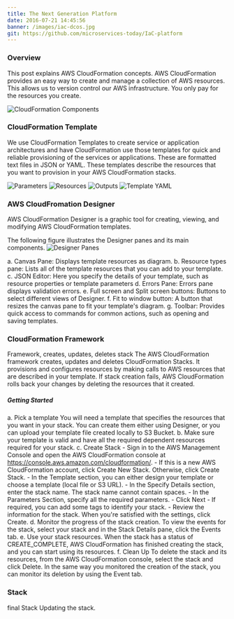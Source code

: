 ```yaml
---
title: The Next Generation Platform
date: 2016-07-21 14:45:56
banner: /images/iac-dcos.jpg
git: https://github.com/microservices-today/IaC-platform
---
```

### Overview
This post explains AWS CloudFormation concepts. 
AWS CloudFormation provides an easy way to create and manage a collection of AWS resources. This allows us to version control our AWS infrastructure. You only pay for the resources you create.

![CloudFormation Components](/images/cloudformation/CloudFormation_Components.png)

### CloudFormation Template

We use CloudFormation Templates to create service or application architectures and have CloudFormation use those templates for quick and reliable provisioning of the services or applications.
These are formatted text files in JSON or YAML. These templates describe the resources that you want to provision in your AWS CloudFormation stacks. 

![Parameters](/images/cloudformation/Template1.png)
![Resources](/images/cloudformation/Template2.png)
![Outputs](/images/cloudformation/Template3.png)
![Template YAML](/images/cloudformation/Template_YAML.png)

### AWS CloudFromation Designer

AWS CloudFormation Designer is a graphic tool for creating, viewing, and modifying AWS CloudFormation templates.

The following figure illustrates the Designer panes and its main components.
![Designer Panes](/images/cloudformation/Designer.png)

 a. Canvas Pane: Displays template resources as diagram.
 b. Resource types pane: Lists all of the template resources that you can add to your template.
 c. JSON Editor: Here you specify the details of your template, such as resource properties or template parameters
 d. Errors Pane: Errors pane displays validation errors.
 e. Full screen and Split screen buttons: Buttons to select different views of Designer.
 f. Fit to window button: A button that resizes the canvas pane to fit your template's diagram.
 g. Toolbar: Provides quick access to commands for common actions, such as opening and saving templates.


### CloudFormation Framework

Framework, creates, updates, deletes stack 
The AWS CloudFormation framework creates, updates and deletes CloudFormation Stacks. It provisions and configures resources by making calls to AWS resources that are described in your template. If stack creation fails, AWS CloudFormation rolls back your changes by deleting the resources that it created.

##### Getting Started

a. Pick a template 
	You will need a template that specifies the resources that you want in your stack. You can create them either using Designer, or you can upload your template file created locally to S3 Bucket.
b. Make sure your template is valid and have all the required dependent resources required for your stack.
c. Create Stack
	- Sign in to the AWS Management Console and open the AWS CloudFormation console at https://console.aws.amazon.com/cloudformation/.
	- If this is a new AWS CloudFormation account, click Create New Stack. Otherwise, click Create Stack.
	- In the Template section, you can either design your template or choose a template (local file or S3 URL).
	- In the Specify Details section, enter the stack name. The stack name cannot contain spaces.
	- In the Parameters Section, specify all the required parameters.
	- Click Next
	- If required, you can add some tags to identify your stack.
	- Review the information for the stack. When you're satisfied with the settings, click Create.
d. Monitor the progress of the stack creation.
	To view the events for the stack, select your stack and in the Stack Details pane, click the Events tab.
e. Use your stack resources.
	When the stack has a status of CREATE_COMPLETE, AWS CloudFormation has finished creating the stack, and you can start using its resources.
f. Clean Up
	To delete the stack and its resources, from the AWS CloudFormation console, select the stack and click Delete.
	In the same way you monitored the creation of the stack, you can monitor its deletion by using the Event tab.

### Stack

final Stack
Updating the stack.




[terraform]: <https://www.terraform.io/>
[iac-platform]: <https://github.com/microservices-today/IaC-platform>
[sysdig]: <http://www.sysdig.org/> 
[filebeat]: <https://github.com/microservices-today/filebeat-docker>
[openvpn]: <https://openvpn.net/index.php/access-server/docs/quick-start-guide/495-connecting-to-openvpn-access-server-using-the-connect-client-on-mac.html>
[iac-api-gateway]: <https://github.com/microservices-today/IaC-api-gateway>
[iac-dcos-docker-registry]: <https://github.com/microservices-today/IaC-dcos-docker-registry>
[filebeat-docker]: <https://github.com/microservices-today/filebeat-docker>
[iac-marathon-snapshot]: <https://github.com/microservices-today/IaC-marathon-snapshots> 


